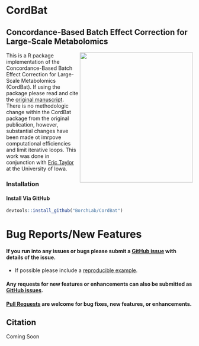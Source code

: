 # CordBat

## Concordance-Based Batch Effect Correction for Large-Scale Metabolomics 

<img align="right" src="https://github.com/BorchLab/CordBat/blob/main/www/CordBat_hex.png" width="305" height="352">

This is a R package implementation of the Concordance-Based Batch Effect Correction for Large-Scale Metabolomics (CordBat). If using the package please read and cite the [original manuscript](https://pubs.acs.org/doi/abs/10.1021/acs.analchem.2c05748). There is no methodologic change within the CordBat package from the original publication, however, substantial changes have been made ot imrpove computational efficiencies and limit iterative loops. This work was done in conjunction with [Eric Taylor](https://medicine.uiowa.edu/physiology/profile/eric-taylor) at the University of Iowa.

### Installation

#### Install Via GitHub

```r
devtools::install_github("BorchLab/CordBat")
```

# Bug Reports/New Features

#### If you run into any issues or bugs please submit a [GitHub issue](https://github.com/BorchLab/CordBat/issues) with details of the issue.

- If possible please include a [reproducible example](https://reprex.tidyverse.org/). 

#### Any requests for new features or enhancements can also be submitted as [GitHub issues](https://github.com/BorchLab/CordBat/issues).

#### [Pull Requests](https://github.com/BorchLab/CordBat/pulls) are welcome for bug fixes, new features, or enhancements.

## Citation

Coming Soon
